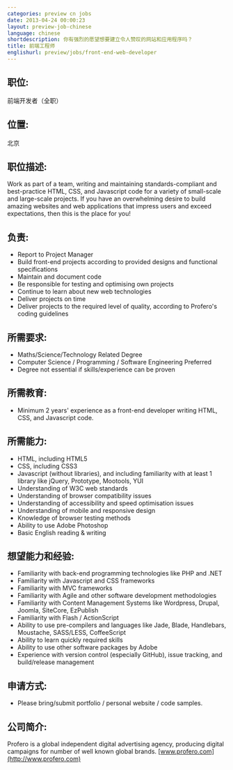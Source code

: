 ```yaml
---
categories: preview cn jobs
date: 2013-04-24 00:00:23
layout: preview-job-chinese
language: chinese
shortdescription: 你有强烈的愿望想要建立令人赞叹的网站和应用程序吗？
title: 前端工程师
englishurl: preview/jobs/front-end-web-developer
---
```


## 职位:
前端开发者（全职）

## 位置:
北京

## 职位描述: 
Work as part of a team, writing and maintaining standards-compliant and best-practice HTML, CSS, and Javascript code for a variety of small-scale and large-scale projects. If you have an overwhelming desire to build amazing websites and web applications that impress users and exceed expectations, then this is the place for you!

## 负责:
* Report to Project Manager
* Build front-end projects according to provided designs and functional specifications
* Maintain and document code
* Be responsible for testing and optimising own projects
* Continue to learn about new web technologies
* Deliver projects on time
* Deliver projects to the required level of quality, according to Profero's coding guidelines

## 所需要求:
* Maths/Science/Technology Related Degree
* Computer Science / Programming / Software Engineering Preferred
* Degree not essential if skills/experience can be proven

## 所需教育:
* Minimum 2 years' experience as a front-end developer writing HTML, CSS, and Javascript code.

## 所需能力:
* HTML, including HTML5
* CSS, including CSS3
* Javascript (without libraries), and including familiarity with at least 1 library like jQuery, Prototype, Mootools, YUI
* Understanding of W3C web standards
* Understanding of browser compatibility issues
* Understanding of accessibility and speed optimisation issues
* Understanding of mobile and responsive design
* Knowledge of browser testing methods
* Ability to use Adobe Photoshop
* Basic English reading & writing

## 想望能力和经验:
* Familiarity with back-end programming technologies like PHP and .NET
* Familiarity with Javascript and CSS frameworks
* Familiarity with MVC frameworks
* Familiarity with Agile and other software development methodologies
* Familiarity with Content Management Systems like Wordpress, Drupal, Joomla, SiteCore, EzPublish
* Familiarity with Flash / ActionScript
* Ability to use pre-compilers and languages like Jade, Blade, Handlebars, Moustache, SASS/LESS, CoffeeScript
* Ability to learn quickly required skills
* Ability to use other software packages by Adobe
* Experience with version control (especially GitHub), issue tracking, and build/release management

## 申请方式:
* Please bring/submit portfolio / personal website / code samples.

## 公司简介:
Profero is a global independent digital advertising agency, producing digital campaigns for number of well known global brands.
[www.profero.com](http://www.profero.com)